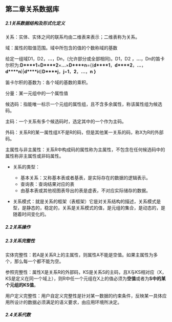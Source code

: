 ## 第二章关系数据库

##### 2.1关系数据结构及形式化定义

关系：实体、实体之间的联系均由二维表来表示；二维表称为关系。

域：属性的取值范围。域中所包含的值的个数称域的基数

给定一组域D1，D2，**...**，Dn，(允许部分或全部相同)。D1，D2 ，**...**，Dn的笛卡尔积为:**D****1**×**D****2**×**...**×**D****n**={(**d****1**，**d****2**，**...**，**d****n**)|**d****i**∈**D****j**，**j**=**1**，**2**，**...**，**n }**

笛卡尔积的基数为：各个域的基数的乘积。

分量：某一元组中的一个属性值 

候选码：指能唯一标示一个元组的属性组，且不含多余属性，称该属性组为候选码。

主码：一个关系有多个候选码时，选定其中的一个作为主码。

外码：关系R的某一属性组X不是R的码，但是其他某一关系的码，称X为R的外部码。

主属性与非主属性：关系R中构成码的属性称为主属性，不包含在任何候选码中的属性称非主属性或非码属性。

- 关系的类型：
  - 基本关系：又称基本表或者基表，是实际存在的数据的逻辑表示。
  - 查询表：查询结果对应的表
  - 由基本表或其他视图表导出的表是虚表，不对应实际储存的数据。

- 关系模式：就是关系的框架（表框架）它是对关系结构的描述，关系模式是型，是静态的，稳定的，关系是关系模式的值，是元组的集合，是动态的，是随着时间变化的。

##### 2.2关系操作

##### 2.3关系完整性

实体完整性：若A是关系R上的主属性，则属性A不能是空值。如果主属性为多个，那么每一个都不能为空。

参照完整性：属性X是关系R的外部码，KS是关系S的主码，且X与KS相对应（X，KS是定义在同一个域上），则R中任一个元组在X上的值必须为**空值**或者为**S中的某个元组的KS值**。

用户定义完整性：用户自定义完整性是针对某一数据的约束条件，反映某一具体应用所设计的数据必须满足的语义要求，由应用环境所决定。

##### 2.4关系代数

